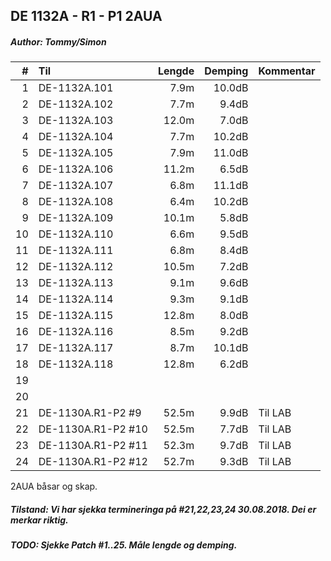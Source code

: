 ## DE 1132A - R1 - P1   2AUA
##### Author: Tommy/Simon

|  #  |        Til       |Lengde|Demping|Kommentar|
|----:|:-----------------|-----:|------:|:--------|
|    1|DE-1132A.101      |  7.9m| 10.0dB|         |
|    2|DE-1132A.102      |  7.7m|  9.4dB|         |
|    3|DE-1132A.103      | 12.0m|  7.0dB|         |
|    4|DE-1132A.104      |  7.7m| 10.2dB|         |
|    5|DE-1132A.105      |  7.9m| 11.0dB|         |
|    6|DE-1132A.106      | 11.2m|  6.5dB|         |
|    7|DE-1132A.107      |  6.8m| 11.1dB|         |
|    8|DE-1132A.108      |  6.4m| 10.2dB|         |
|    9|DE-1132A.109      | 10.1m|  5.8dB|         |
|   10|DE-1132A.110      |  6.6m|  9.5dB|         |
|   11|DE-1132A.111      |  6.8m|  8.4dB|         |
|   12|DE-1132A.112      | 10.5m|  7.2dB|         |
|   13|DE-1132A.113      |  9.1m|  9.6dB|         |
|   14|DE-1132A.114      |  9.3m|  9.1dB|         |
|   15|DE-1132A.115      | 12.8m|  8.0dB|         |
|   16|DE-1132A.116      |  8.5m|  9.2dB|         |
|   17|DE-1132A.117      |  8.7m| 10.1dB|         |
|   18|DE-1132A.118      | 12.8m|  6.2dB|         |
|   19|                  |      |       |         |
|   20|                  |      |       |         |
|   21|DE-1130A.R1-P2 #9 | 52.5m|  9.9dB|Til LAB  |
|   22|DE-1130A.R1-P2 #10| 52.5m|  7.7dB|Til LAB  |
|   23|DE-1130A.R1-P2 #11| 52.3m|  9.7dB|Til LAB  |
|   24|DE-1130A.R1-P2 #12| 52.7m|  9.3dB|Til LAB  |

2AUA båsar og skap.
##### Tilstand: Vi har sjekka termineringa på #21,22,23,24  30.08.2018. Dei er merkar riktig.
##### TODO: Sjekke Patch #1..25. Måle lengde og demping.

